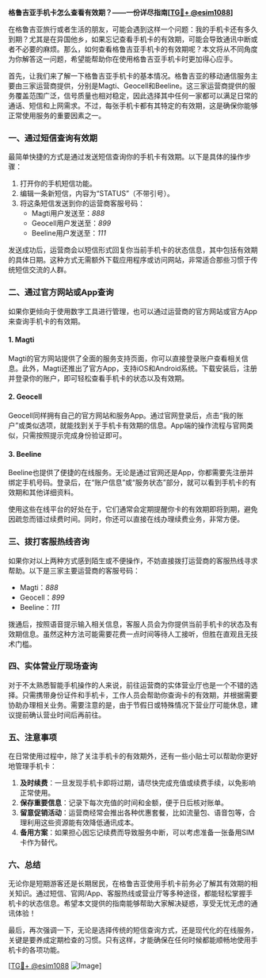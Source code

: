 **格鲁吉亚手机卡怎么查看有效期？——一份详尽指南[[TG💪+ @esim1088](https://t.me/s/esim1088)]**

在格鲁吉亚旅行或者生活的朋友，可能会遇到这样一个问题：我的手机卡还有多久到期？尤其是在异国他乡，如果忘记查看手机卡的有效期，可能会导致通讯中断或者不必要的麻烦。那么，如何查看格鲁吉亚手机卡的有效期呢？本文将从不同角度为你解答这一问题，希望能帮助你在使用格鲁吉亚手机卡时更加得心应手。

首先，让我们来了解一下格鲁吉亚手机卡的基本情况。格鲁吉亚的移动通信服务主要由三家运营商提供，分别是Magti、Geocell和Beeline。这三家运营商提供的服务覆盖范围广泛，信号质量也相对稳定，因此选择其中任何一家都可以满足日常的通话、短信和上网需求。不过，每张手机卡都有其特定的有效期，这是确保你能够正常使用服务的重要因素之一。

### **一、通过短信查询有效期**

最简单快捷的方式是通过发送短信查询你的手机卡有效期。以下是具体的操作步骤：

1. 打开你的手机短信功能。
2. 编辑一条新短信，内容为“STATUS”（不带引号）。
3. 将这条短信发送到你的运营商客服号码：
   - Magti用户发送至：*888*
   - Geocell用户发送至：*899*
   - Beeline用户发送至：*111*

发送成功后，运营商会以短信形式回复你当前手机卡的状态信息，其中包括有效期的具体日期。这种方式无需额外下载应用程序或访问网站，非常适合那些习惯于传统短信交流的人群。

### **二、通过官方网站或App查询**

如果你更倾向于使用数字工具进行管理，也可以通过运营商的官方网站或官方App来查询手机卡的有效期。

#### **1. Magti**
Magti的官方网站提供了全面的服务支持页面，你可以直接登录账户查看相关信息。此外，Magti还推出了官方App，支持iOS和Android系统。下载安装后，注册并登录你的账户，即可轻松查看手机卡的状态以及有效期。

#### **2. Geocell**
Geocell同样拥有自己的官方网站和服务App。通过官网登录后，点击“我的账户”或类似选项，就能找到关于手机卡有效期的信息。App端的操作流程与官网类似，只需按照提示完成身份验证即可。

#### **3. Beeline**
Beeline也提供了便捷的在线服务。无论是通过官网还是App，你都需要先注册并绑定手机号码。登录后，在“账户信息”或“服务状态”部分，就可以看到手机卡的有效期和其他详细资料。

使用这些在线平台的好处在于，它们通常会定期提醒你卡的有效期即将到期，避免因疏忽而错过续费时间。同时，你还可以直接在线办理续费业务，非常方便。

### **三、拨打客服热线咨询**

如果你对以上两种方式感到陌生或不便操作，不妨直接拨打运营商的客服热线寻求帮助。以下是三家主要运营商的客服号码：

- Magti：*888*
- Geocell：*899*
- Beeline：*111*

拨通后，按照语音提示输入相关信息，客服人员会为你提供当前手机卡的状态及有效期信息。虽然这种方法可能需要花费一点时间等待人工接听，但胜在直观且无技术门槛。

### **四、实体营业厅现场查询**

对于不太熟悉智能手机操作的人来说，前往运营商的实体营业厅也是一个不错的选择。只需携带身份证件和手机卡，工作人员会帮助你查询卡的有效期，并根据需要协助办理相关业务。需要注意的是，由于节假日或特殊情况下营业厅可能休息，建议提前确认营业时间后再前往。

### **五、注意事项**

在日常使用过程中，除了关注手机卡的有效期外，还有一些小贴士可以帮助你更好地管理手机卡：

1. **及时续费**：一旦发现手机卡即将过期，请尽快完成充值或续费手续，以免影响正常使用。
2. **保存重要信息**：记录下每次充值的时间和金额，便于日后核对账单。
3. **留意促销活动**：运营商经常会推出各种优惠套餐，比如流量包、语音包等，合理利用这些资源能有效降低通讯成本。
4. **备用方案**：如果担心因忘记续费而导致服务中断，可以考虑准备一张备用SIM卡作为替代。

### **六、总结**

无论你是短期游客还是长期居民，在格鲁吉亚使用手机卡前务必了解其有效期的相关知识。通过短信、官网/App、客服热线或营业厅等多种途径，都能轻松掌握手机卡的状态信息。希望本文提供的指南能够帮助大家解决疑惑，享受无忧无虑的通讯体验！

最后，再次强调一下，无论是选择传统的短信查询方式，还是现代化的在线服务，关键是要养成定期检查的习惯。只有这样，才能确保在任何时候都能顺畅地使用手机卡的各项功能。

[[TG💪+ @esim1088](https://t.me/s/esim1088) ![Image](https://i.postimg.cc/4NQfJmqS/Snipaste-2025-05-13-00-14-12.png)]